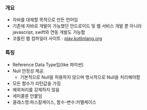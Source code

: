 ### 개요

- 자바를 대체할 목적으로 만든 언어임
- 기존에 자바로 개발이 가능했던 안드로이드 및 웹 서비스 개발 뿐 아니라 javascript, swift와 연동 개발도 가능함
- 코틀린 웹 컴파일러 사이트 : [play.kotlinlang.org](https://play.kotlinlang.org/)

### 특징

- Reference Data Type임(like 파이썬)
- Null 안정성 제공.
    - 기본적으로 Null을 허용하지 않으며 명시적으로 Null을 처리해야함
- 모든 함수가 리턴값을 가짐
- 예외처리를 강제하지 않음
- 세미콜론 안붙임
- 클래스명:파스칼케이스, 함수-변수:카멜케이스
